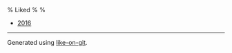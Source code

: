 % Liked
%
%


* [2016](2016.html)

---- 

Generated using [like-on-git](https://github.com/Idnan/like-on-git/).
